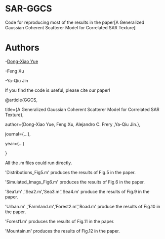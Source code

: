 # SAR-GGCS
Code for reproducing most of the results in the paper[A Generalized Gaussian Coherent Scatterer Model for Correlated SAR Texture]

# Authors

-[Dong-Xiao Yue](https://github.com/dxyue)

-Feng Xu

-Ya-Qiu Jin

If you find the code is useful, please cite our paper!

@article{GGCS,

  title={A Generalized Gaussian Coherent Scatterer Model for Correlated SAR Texture},
  
  author={Dong-Xiao Yue, Feng Xu, Alejandro C. Frery ,Ya-Qiu Jin.},
  
  journal={...},
  
  year={...}
  
}

All the .m files could run directly.

'Distributions_Fig5.m'  produces the results of Fig.5 in the paper.

'Simulated_Imags_Fig6.m'  produces the results of Fig.6 in the paper.

'Sea1.m' ,'Sea2.m','Sea3.m','Sea4.m' produce the results of Fig.9 in the paper.

'Urban.m' ,'Farmland.m','Forest2.m','Road.m' produce the results of Fig.10 in the paper.

'Forest1.m'  produces the results of Fig.11 in the paper.

'Mountain.m'  produces the results of Fig.12 in the paper.
